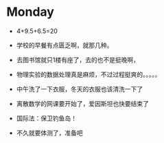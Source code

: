 # Monday

- 4+9.5+6.5=20

- 学校的早餐有点匮乏啊，就那几种。
- 去图书馆就只1楼有座了，去的也不是挺晚啊，
- 物理实验的数据处理真是麻烦，不过过程挺爽的。。。。。
- 中午洗了一下衣服，冬天的衣服也该清洗一下了
- 离散数学的网课要开始了，爱因斯坦也快要结束了
- 国际法：保卫钓鱼岛！
- 不久就要体测了，准备吧
